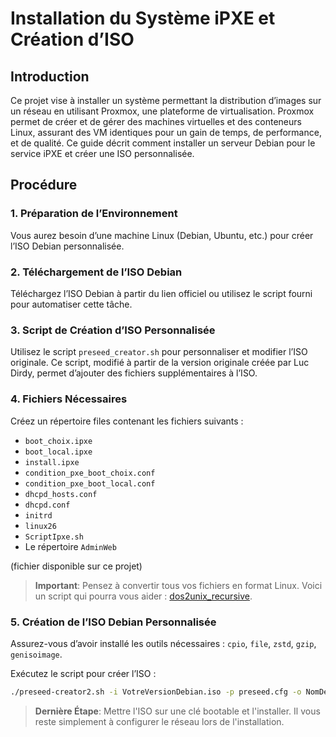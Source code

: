 # Installation du Système iPXE et Création d’ISO

## Introduction

Ce projet vise à installer un système permettant la distribution d’images sur un réseau en utilisant Proxmox, une plateforme de virtualisation. Proxmox permet de créer et de gérer des machines virtuelles et des conteneurs Linux, assurant des VM identiques pour un gain de temps, de performance, et de qualité. Ce guide décrit comment installer un serveur Debian pour le service iPXE et créer une ISO personnalisée.

## Procédure

### 1. Préparation de l’Environnement

Vous aurez besoin d’une machine Linux (Debian, Ubuntu, etc.) pour créer l’ISO Debian personnalisée.

### 2. Téléchargement de l’ISO Debian

Téléchargez l’ISO Debian à partir du lien officiel ou utilisez le script fourni pour automatiser cette tâche.

### 3. Script de Création d’ISO Personnalisée

Utilisez le script `preseed_creator.sh` pour personnaliser et modifier l’ISO originale. Ce script, modifié à partir de la version originale créée par Luc Dirdy, permet d’ajouter des fichiers supplémentaires à l’ISO.

### 4. Fichiers Nécessaires

Créez un répertoire files contenant les fichiers suivants :

- `boot_choix.ipxe`
- `boot_local.ipxe`
- `install.ipxe`
- `condition_pxe_boot_choix.conf`
- `condition_pxe_boot_local.conf`
- `dhcpd_hosts.conf`
- `dhcpd.conf`
- `initrd`
- `linux26`
- `ScriptIpxe.sh`
- Le répertoire `AdminWeb`

(fichier disponible sur ce projet)
> **Important**: Pensez à convertir tous vos fichiers en format Linux. Voici un script qui pourra vous aider : [dos2unix_recursive](https://github.com/wicra/dos2unix_recursive).

### 5. Création de l’ISO Debian Personnalisée

Assurez-vous d’avoir installé les outils nécessaires : `cpio`, `file`, `zstd`, `gzip`, `genisoimage`.

Exécutez le script pour créer l’ISO :

```sh
./preseed-creator2.sh -i VotreVersionDebian.iso -p preseed.cfg -o NomDeVotreNouvelleISO.iso -r /chemin/repertoire/files
```
> **Dernière Étape**: Mettre l'ISO sur une clé bootable et l'installer. Il vous reste simplement à configurer le réseau lors de l'installation.
